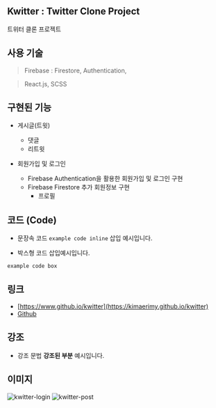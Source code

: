 ## Kwitter : Twitter Clone Project

트위터 클론 프로젝트 

  
## 사용 기술

> Firebase : Firestore, Authentication, 

> React.js, SCSS

## 구현된 기능

* 게시글(트윗)
  * 댓글
  * 리트윗 

* 회원가입 및 로그인
  * Firebase Authentication을 활용한 회원가입 및 로그인 구현
  * Firebase Firestore 추가 회원정보 구현
    * 프로필

## 코드 (Code)

* 문장속 코드 `example code inline` 삽입 예시입니다.

* 박스형 코드 삽입예시입니다.
```
example code box
```

## 링크

* [https://www.github.io/kwitter](https://kimaerimy.github.io/kwitter)
* [Github](https://www.github.com)

## 강조

* 강조 문법 **강조된 부분** 예시입니다.

## 이미지

![kwitter-login](https://github.com/kimaerimy/kwitter/assets/102725693/79b24c12-4d23-4899-af59-7a1fc838f806)
![kwitter-post](https://github.com/kimaerimy/kwitter/assets/102725693/9864c668-a220-4186-92d2-309b7f1f0635)
